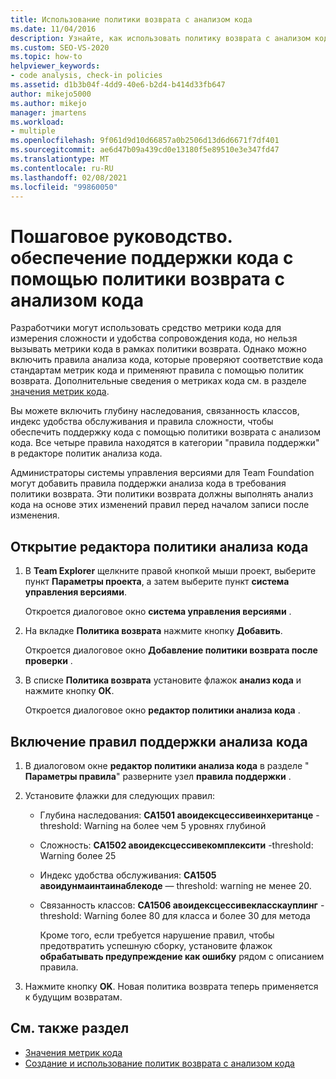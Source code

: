 ```yaml
---
title: Использование политики возврата с анализом кода
ms.date: 11/04/2016
description: Узнайте, как использовать политику возврата с анализом кода, чтобы убедиться, что код соответствует стандартам наследования, связанности классов, обслуживаемости и сложности.
ms.custom: SEO-VS-2020
ms.topic: how-to
helpviewer_keywords:
- code analysis, check-in policies
ms.assetid: d1b3b04f-4dd9-40e6-b2d4-b414d33fb647
author: mikejo5000
ms.author: mikejo
manager: jmartens
ms.workload:
- multiple
ms.openlocfilehash: 9f061d9d10d66857a0b2506d13d6d6671f7df401
ms.sourcegitcommit: ae6d47b09a439cd0e13180f5e89510e3e347fd47
ms.translationtype: MT
ms.contentlocale: ru-RU
ms.lasthandoff: 02/08/2021
ms.locfileid: "99860050"
---
```

# <a name="how-to-enforce-maintainable-code-with-a-code-analysis-check-in-policy"></a>Пошаговое руководство. обеспечение поддержки кода с помощью политики возврата с анализом кода

Разработчики могут использовать средство метрики кода для измерения сложности и удобства сопровождения кода, но нельзя вызывать метрики кода в рамках политики возврата. Однако можно включить правила анализа кода, которые проверяют соответствие кода стандартам метрик кода и применяют правила с помощью политик возврата. Дополнительные сведения о метриках кода см. в разделе [значения метрик кода](../code-quality/code-metrics-values.md).

Вы можете включить глубину наследования, связанность классов, индекс удобства обслуживания и правила сложности, чтобы обеспечить поддержку кода с помощью политики возврата с анализом кода. Все четыре правила находятся в категории "правила поддержки" в редакторе политик анализа кода.

Администраторы системы управления версиями для Team Foundation могут добавить правила поддержки анализа кода в требования политики возврата. Эти политики возврата должны выполнять анализ кода на основе этих изменений правил перед началом записи после изменения.

## <a name="to-open-the-code-analysis-policy-editor"></a>Открытие редактора политики анализа кода

1. В **Team Explorer** щелкните правой кнопкой мыши проект, выберите пункт **Параметры проекта**, а затем выберите пункт **система управления версиями**.

     Откроется диалоговое окно **система управления версиями** .

2. На вкладке **Политика возврата** нажмите кнопку **Добавить**.

     Откроется диалоговое окно **Добавление политики возврата после проверки** .

3. В списке **Политика возврата** установите флажок **анализ кода** и нажмите кнопку **ОК**.

     Откроется диалоговое окно **редактор политики анализа кода** .

## <a name="to-enable-code-analysis-maintainability-rules"></a>Включение правил поддержки анализа кода

1. В диалоговом окне **редактор политики анализа кода** в разделе " **Параметры правила**" разверните узел **правила поддержки** .

2. Установите флажки для следующих правил:

   - Глубина наследования: **CA1501 авоидексцессивеинхеританце** -threshold: Warning на более чем 5 уровнях глубиной

   - Сложность: **CA1502 авоидексцессивекомплексити** -threshold: Warning более 25

   - Индекс удобства обслуживания: **CA1505 авоидунмаинтаинаблекоде** — threshold: warning не менее 20.

   - Связанность классов: **CA1506 авоидексцессивекласскауплинг** -threshold: Warning более 80 для класса и более 30 для метода

     Кроме того, если требуется нарушение правил, чтобы предотвратить успешную сборку, установите флажок **обрабатывать предупреждение как ошибку** рядом с описанием правила.

3. Нажмите кнопку **OK**. Новая политика возврата теперь применяется к будущим возвратам.

## <a name="see-also"></a>См. также раздел

- [Значения метрик кода](../code-quality/code-metrics-values.md)
- [Создание и использование политик возврата с анализом кода](../code-quality/how-to-create-or-update-standard-code-analysis-check-in-policies.md)
